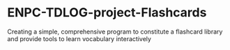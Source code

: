 # ENPC-TDLOG-project-Flashcards
Creating a simple, comprehensive program to constitute a flashcard library and provide tools to learn vocabulary interactively
